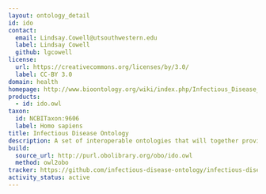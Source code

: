 ```yaml
---
layout: ontology_detail
id: ido
contact:
  email: Lindsay.Cowell@utsouthwestern.edu
  label: Lindsay Cowell
  github: lgcowell
license:
  url: https://creativecommons.org/licenses/by/3.0/
  label: CC-BY 3.0
domain: health
homepage: http://www.bioontology.org/wiki/index.php/Infectious_Disease_Ontology
products:
  - id: ido.owl
taxon:
  id: NCBITaxon:9606
  label: Homo sapiens
title: Infectious Disease Ontology
description: A set of interoperable ontologies that will together provide coverage of the infectious disease domain. IDO core is the upper-level ontology that hosts terms of general relevance across the domain, while extension ontologies host terms to specific to a particular part of the domain.
build:
  source_url: http://purl.obolibrary.org/obo/ido.owl
  method: owl2obo
tracker: https://github.com/infectious-disease-ontology/infectious-disease-ontology/issues
activity_status: active
---
```


